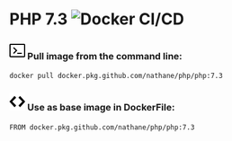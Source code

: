 # PHP 7.3 ![Docker CI/CD](https://github.com/nathane/php/workflows/Docker%20CI/CD/badge.svg?branch=7.3)

### ![Terminal](icons/terminal.svg) Pull image from the command line:

```
docker pull docker.pkg.github.com/nathane/php/php:7.3
```

### ![Code](icons/code.svg) Use as base image in DockerFile:

```
FROM docker.pkg.github.com/nathane/php/php:7.3
```
